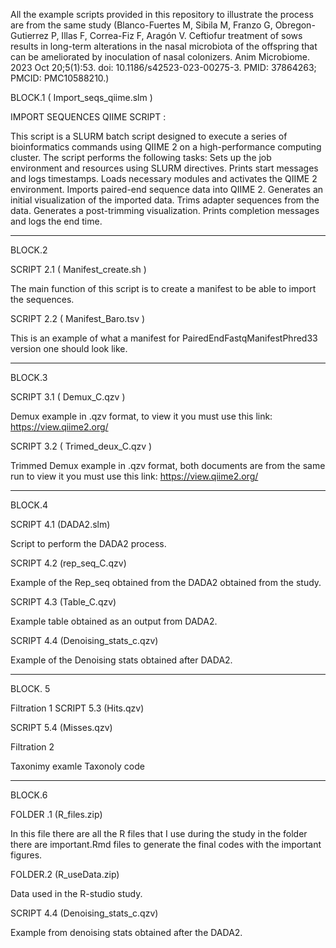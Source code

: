 All the example scripts provided in this repository to illustrate the process are from the same study (Blanco-Fuertes M, Sibila M, Franzo G, Obregon-Gutierrez P, Illas F, Correa-Fiz F, Aragón V. Ceftiofur treatment of sows results in long-term alterations in the nasal microbiota of the offspring that can be ameliorated by inoculation of nasal colonizers. Anim Microbiome. 2023 Oct 20;5(1):53. doi: 10.1186/s42523-023-00275-3. PMID: 37864263; PMCID: PMC10588210.) 

BLOCK.1 ( Import_seqs_qiime.slm ) 

IMPORT SEQUENCES QIIME SCRIPT : 

This script is a SLURM batch script designed to execute a series of bioinformatics commands using QIIME 2 on a high-performance computing cluster.
The script performs the following tasks:
Sets up the job environment and resources using SLURM directives.
Prints start messages and logs timestamps.
Loads necessary modules and activates the QIIME 2 environment.
Imports paired-end sequence data into QIIME 2.
Generates an initial visualization of the imported data.
Trims adapter sequences from the data.
Generates a post-trimming visualization.
Prints completion messages and logs the end time.

------------------------------------------------------------------------------------------------------------------------------------------------------------
BLOCK.2

SCRIPT 2.1 ( Manifest_create.sh )

The main function of this script is to create a manifest to be able to import the sequences. 

SCRIPT 2.2 ( Manifest_Baro.tsv ) 

This is an example of what a manifest for PairedEndFastqManifestPhred33 version one should look like. 

------------------------------------------------------------------------------------------------------------------------------------------------------------

BLOCK.3 

SCRIPT 3.1 ( Demux_C.qzv )

Demux example in .qzv format, to view it you must use this link: https://view.qiime2.org/

SCRIPT 3.2 ( Trimed_deux_C.qzv ) 

Trimmed Demux example in .qzv format, both documents are from the same run to view it you must use this link: https://view.qiime2.org/

------------------------------------------------------------------------------------------------------------------------------------------------------------

BLOCK.4 

SCRIPT 4.1 (DADA2.slm) 

Script to perform the DADA2 process.

SCRIPT 4.2 (rep_seq_C.qzv)

Example of the Rep_seq obtained from the DADA2 obtained from the study. 

SCRIPT 4.3 (Table_C.qzv)

Example table obtained as an output from DADA2. 

SCRIPT 4.4 (Denoising_stats_c.qzv)

Example of the Denoising stats obtained after DADA2. 

------------------------------------------------------------------------------------------------------------------------------------------------------------

BLOCK. 5 

Filtration 1 
SCRIPT 5.3 (Hits.qzv)

SCRIPT 5.4 (Misses.qzv) 

Filtration 2 

Taxonimy examle 
Taxonoly code 

------------------------------------------------------------------------------------------------------------------------------------------------------------

BLOCK.6 

FOLDER .1 (R_files.zip)

In this file there are all the R files that I use during the study in the folder there are important.Rmd files to generate the final codes with the important figures. 

FOLDER.2 (R_useData.zip)

Data used in the R-studio study.  


SCRIPT 4.4 (Denoising_stats_c.qzv) 

Example from denoising stats obtained after the DADA2. 
